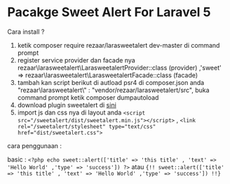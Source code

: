 # Pacakge Sweet Alert For Laravel 5

Cara install  ?

1. ketik composer require rezaar/larasweetalert dev-master di command prompt 
2. register service provider dan facade nya rezaar\larasweetalert\LarasweetalertProvider::class (provider) ,'sweet' => rezaar\larasweetalert\LarasweetalertFacade::class (facade)
3. tambah kan script berikut di autload psr4 di composer.json anda "rezaar\\larasweetalert\\" : "vendor/rezaar/larasweetalert/src", buka command prompt ketik composer dumpautoload
4. download plugin sweetalert di [sini](https://github.com/t4t5/sweetalert/archive/master.zip)
5. import js dan css nya di layout anda `<script src="/sweetalert/dist/sweetalert.min.js"></script>` , `<link rel="/sweetalert/stylesheet" type="text/css" href="dist/sweetalert.css">`


cara penggunaan :

basic : 
`<?php echo sweet::alert(['title' => 'this title' , 'text' => 'Hello World' ,'type' => 'success']) ?>` atau `{!! sweet::alert(['title' => 'this title' , 'text' => 'Hello World' ,'type' => 'success']) !!}`
